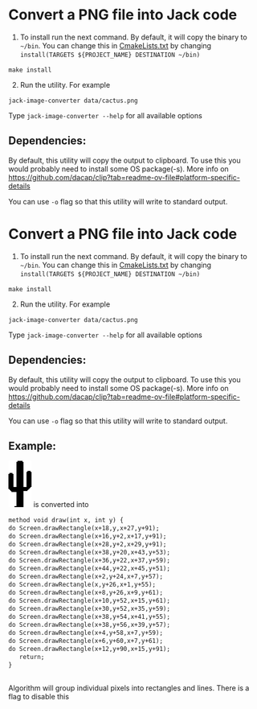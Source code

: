 # Convert a PNG file into Jack code
1) To install run the next command. By default, it will copy the binary to `~/bin`. 
You can change this in [CmakeLists.txt](CMakeLists.txt) by changing `install(TARGETS ${PROJECT_NAME} DESTINATION ~/bin)` 
```shell
make install
```
2) Run the utility. For example 
```shell
jack-image-converter data/cactus.png
```
Type `jack-image-converter --help` for all available options
## Dependencies:
By default, this utility will copy the output to clipboard. To use this you would probably need to install some OS package(-s).
More info on https://github.com/dacap/clip?tab=readme-ov-file#platform-specific-details

You can use `-o` flag so  that this utility will write to standard output.

# Convert a PNG file into Jack code
1) To install run the next command. By default, it will copy the binary to `~/bin`. 
You can change this in [CmakeLists.txt](CMakeLists.txt) by changing `install(TARGETS ${PROJECT_NAME} DESTINATION ~/bin)` 
```shell
make install
```
2) Run the utility. For example 
```shell
jack-image-converter data/cactus.png
```
Type `jack-image-converter --help` for all available options
## Dependencies:
By default, this utility will copy the output to clipboard. To use this you would probably need to install some OS package(-s).
More info on https://github.com/dacap/clip?tab=readme-ov-file#platform-specific-details

You can use `-o` flag so  that this utility will write to standard output.

## Example:

![alt text](data/cactus.png) is converted into 

```text
method void draw(int x, int y) {
do Screen.drawRectangle(x+18,y,x+27,y+91);
do Screen.drawRectangle(x+16,y+2,x+17,y+91);
do Screen.drawRectangle(x+28,y+2,x+29,y+91);
do Screen.drawRectangle(x+38,y+20,x+43,y+53);
do Screen.drawRectangle(x+36,y+22,x+37,y+59);
do Screen.drawRectangle(x+44,y+22,x+45,y+51);
do Screen.drawRectangle(x+2,y+24,x+7,y+57);
do Screen.drawRectangle(x,y+26,x+1,y+55);
do Screen.drawRectangle(x+8,y+26,x+9,y+61);
do Screen.drawRectangle(x+10,y+52,x+15,y+61);
do Screen.drawRectangle(x+30,y+52,x+35,y+59);
do Screen.drawRectangle(x+38,y+54,x+41,y+55);
do Screen.drawRectangle(x+38,y+56,x+39,y+57);
do Screen.drawRectangle(x+4,y+58,x+7,y+59);
do Screen.drawRectangle(x+6,y+60,x+7,y+61);
do Screen.drawRectangle(x+12,y+90,x+15,y+91);
   return;
}
    
```

Algorithm will group individual pixels into rectangles and lines. There is a flag to disable this